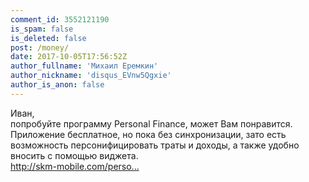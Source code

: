 ```yaml
---
comment_id: 3552121190
is_spam: false
is_deleted: false
post: /money/
date: 2017-10-05T17:56:52Z
author_fullname: 'Михаил Еремкин'
author_nickname: 'disqus_EVnw5Qgxie'
author_is_anon: false
---
```


<p>Иван, <br>попробуйте программу Personal Finance, может Вам понравится. Приложение бесплатное, но пока без синхронизации, зато есть возможность персонифицировать траты и доходы, а также удобно вносить с помощью виджета.<br><a href="http://skm-mobile.com/personal-finance/ru/" rel="nofollow noopener" title="http://skm-mobile.com/personal-finance/ru/">http://skm-mobile.com/perso...</a></p>
